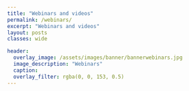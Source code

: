 ```yaml
---
title: "Webinars and videos"
permalink: /webinars/
excerpt: "Webinars and videos"
layout: posts
classes: wide  

header:
  overlay_image: /assets/images/banner/bannerwebinars.jpg  
  image_description: "Webinars"
  caption: 
  overlay_filter: rgba(0, 0, 153, 0.5)
---
```

